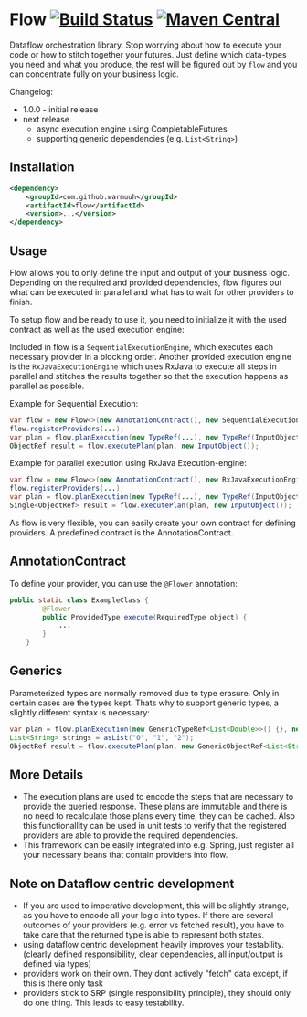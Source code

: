 Flow [![Build Status](https://travis-ci.org/warmuuh/flow.svg?branch=master)](https://travis-ci.org/warmuuh/flow) [![Maven Central](https://img.shields.io/maven-central/v/com.github.warmuuh/flow.svg)](https://mvnrepository.com/artifact/com.github.warmuuh/flow)
==========

Dataflow orchestration library. Stop worrying about how to execute your code or how to stitch together your futures. 
Just define which data-types you need and what you produce, the rest will be figured out by `flow` and you can concentrate fully on
your business logic.


Changelog:
 * 1.0.0 - initial release
 * next release 
    * async execution engine using CompletableFutures
    * supporting generic dependencies (e.g. `List<String>`)


Installation
-----

```xml
<dependency>
	<groupId>com.github.warmuuh</groupId>
	<artifactId>flow</artifactId>
	<version>...</version>
</dependency>
```

Usage
-----

Flow allows you to only define the input and output of your business logic. Depending on the required and provided dependencies, flow figures out what can be executed in 
parallel and what has to wait for other providers to finish. 

To setup flow and be ready to use it, you need to initialize it with the used contract as well as the used execution engine:

Included in flow is a `SequentialExecutionEngine`, which executes each necessary provider in a blocking order. Another provided execution engine is the `RxJavaExecutionEngine` which uses RxJava to execute all steps in parallel and stitches the results together so that the execution happens as parallel as possible.

Example for Sequential Execution:

```java
var flow = new Flow<>(new AnnotationContract(), new SequentialExecutionEngine<>());
flow.registerProviders(...);
var plan = flow.planExecution(new TypeRef(...), new TypeRef(InputObject.class));
ObjectRef result = flow.executePlan(plan, new InputObject());
```


Example for parallel execution using RxJava Execution-engine:

```java
var flow = new Flow<>(new AnnotationContract(), new RxJavaExecutionEngine<>());
flow.registerProviders(...);
var plan = flow.planExecution(new TypeRef(...), new TypeRef(InputObject.class));
Single<ObjectRef> result = flow.executePlan(plan, new InputObject());
```

As flow is very flexible, you can easily create your own contract for defining providers. A predefined contract is the AnnotationContract.


AnnotationContract
-----

To define your provider, you can use the `@Flower` annotation:

```java
public static class ExampleClass {
		@Flower
		public ProvidedType execute(RequiredType object) {
			...
		}
	}
```

Generics
-----
Parameterized types are normally removed due to type erasure. Only in certain cases are the types kept. Thats why to support generic types, a slightly different syntax is necessary:

```java
var plan = flow.planExecution(new GenericTypeRef<List<Double>>() {}, new GenericTypeRef<List<String>>() {});
List<String> strings = asList("0", "1", "2");
ObjectRef result = flow.executePlan(plan, new GenericObjectRef<List<String>>(strings) {});
```


More Details
-----
  * The execution plans are used to encode the steps that are necessary to provide the queried response. These plans are immutable and there is no need to recalculate those plans every time, they can be cached. Also this functionallity can be used in unit tests to verify that the registered providers are able to provide the required dependencies.
  * This framework can be easily integrated into e.g. Spring, just register all your necessary beans that contain providers into flow.

Note on Dataflow centric development
-----
* If you are used to imperative development, this will be slightly strange, as you have to encode all your logic into types. If there are several outcomes of your providers (e.g. error vs fetched result), you have to take care that the returned type is able to  represent both states.
* using dataflow centric development heavily improves your testability. (clearly defined responsibility, clear dependencies, all input/output is defined via types)
* providers work on their own. They dont actively "fetch" data except, if this is there only task
* providers stick to SRP (single responsibility principle), they should only do one thing. This leads to easy testability.

